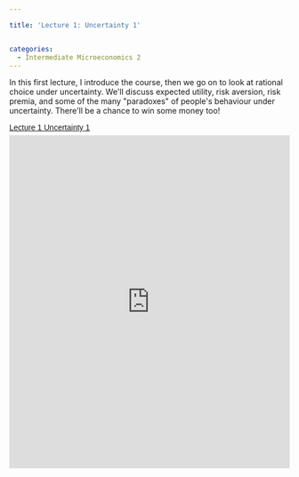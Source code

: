 ```yaml
---

title: 'Lecture 1: Uncertainty 1'


categories:
  - Intermediate Microeconomics 2
---
```

In this first lecture, I introduce the course, then we go on to look at rational choice under uncertainty. We'll discuss expected utility, risk aversion, risk premia, and some of the many "paradoxes" of people's behaviour under uncertainty. There'll be a chance to win some money too!  

<p style=" margin: 12px auto 6px auto; font-family: Helvetica,Arial,Sans-serif; font-style: normal; font-variant: normal; font-weight: normal; font-size: 14px; line-height: normal; font-size-adjust: none; font-stretch: normal; -x-system-font: none; display: block;">   <a title="View Lecture 1 Uncertainty 1 on Scribd" href="http://www.scribd.com/doc/124480407/Lecture-1-Uncertainty-1" style="text-decoration: underline;">Lecture 1 Uncertainty 1</a></p><iframe src="http://www.scribd.com/embeds/124480407/content?start_page=1&view_mode=scroll&access_key=key-d4goxyrimnatbnm6b7r" data-auto-height="false" data-aspect-ratio="1.33333333333333" scrolling="no" width="100%" height="600" frameborder="0"></iframe>